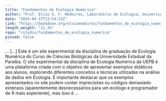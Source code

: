 ```yaml
---
title: "Fundamentos de Ecologia Numérica"
author: "Prof. Elvio S. F. Medeiros, Laboratório de Ecologia, Universidade Estadual da Paraíba, Campus V, João Pessoa, PB"
date: "2024-04-17T13:54:12Z"
link: "https://bookdown.org/elviomedeiros/fundamentos_de_ecologia_numerica/"
length_weight: "11.3%"
repo: "rstudio/fundamentos_de_ecologia_numerica"
pinned: false
---
```


… [...] Este é um site experimental da disciplina de graduação de Ecologia Numérica do Curso de Ciências Biológicas da Universidade Estadual da Paraíba. O site experimental da disciplina de Ecologia Numérica da UEPB é uma plataforma criada com o objetivo de apresentar exemplos didáticos aos alunos, explorando diferentes conceitos e técnicas utilizadas na análise de dados em Ecologia. É importante destacar que os exemplos apresentados no site podem conter imprecisões ou códigos demasiado extensos (aparentemente desnecessários para um ecólogo e programador de R mais experiente), mas isso é ...
